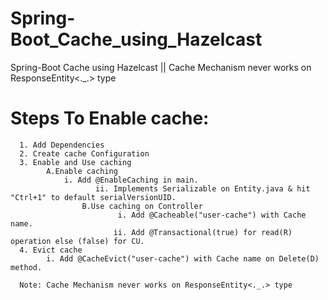 # Spring-Boot_Cache_using_Hazelcast
Spring-Boot Cache using Hazelcast  ||  Cache Mechanism never works on ResponseEntity&lt;._.> type

# Steps To Enable cache:
	  1. Add Dependencies
	  2. Create cache Configuration
	  3. Enable and Use caching
	  		A.Enable caching
	  			i. Add @EnableCaching in main.
	  	               ii. Implements Serializable on Entity.java & hit "Ctrl+1" to default serialVersionUID.
	                B.Use caching on Controller
	       	                i. Add @Cacheable("user-cache") with Cache name.
	                       ii. Add @Transactional(true) for read(R) operation else (false) for CU.
	  4. Evict cache
	  		i. Add @CacheEvict("user-cache") with Cache name on Delete(D) method.
	  
	  Note: Cache Mechanism never works on ResponseEntity<._.> type
